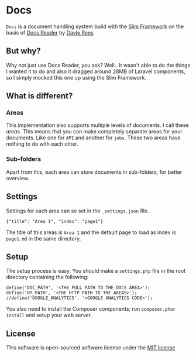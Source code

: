 # Docs
`Docs` is a document handling system build with the [Slim Framework](http://www.slimframework.com/) on the basis of [Docs Reader](https://github.com/daylerees/docs-reader) by [Dayle Rees](https://twitter.com/daylerees)

## But why?
Why not just use Docs Reader, you ask?
Well.. It wasn't able to do the things I wanted it to do and also it dragged around 28MB of Laravel components, so I simply mocked this one up using the Slim Framework.

## What is different?
### Areas
This implementation also supports multiple levels of documents. I call these _areas_. This means that you can make completely separate areas for your documents. Like one for `API` and another for `jobs`. These two areas have nothing to do with each other.

### Sub-folders
Apart from this, each area can store documents in sub-folders, for better overview.

## Settings
Settings for each area can se set in the `_settings.json` file.

    {"title": "Area 1", "index": "page1"}

The title of this areas is `Area 1` and the default page to load as index is `page1.md` in the same directory.

## Setup
The setup process is easy. You should make a `settings.php` file in the root directory containing the following:

    define('DOC_PATH', '<THE FULL PATH TO THE DOCS AREA>');
    define('HT_PATH', '<THE HTTP PATH TO THE AREAS>');
    //define('GOOGLE_ANALYTICS', '<GOOGLE ANALYTICS CODE>');

You also need to install the Composer components; run `composer.phar install` and setup your web server.

## License
This software is open-sourced software license under the [MIT license](http://opensource.org/licenses/MIT)
